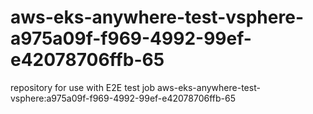 # aws-eks-anywhere-test-vsphere-a975a09f-f969-4992-99ef-e42078706ffb-65
repository for use with E2E test job aws-eks-anywhere-test-vsphere:a975a09f-f969-4992-99ef-e42078706ffb-65
